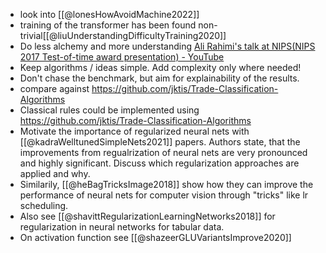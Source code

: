 - look into [[@lonesHowAvoidMachine2022]]
- training of the transformer has been found non-trivial[[@liuUnderstandingDifficultyTraining2020]]
- Do less alchemy and more understanding [Ali Rahimi's talk at NIPS(NIPS 2017 Test-of-time award presentation) - YouTube](https://www.youtube.com/watch?v=Qi1Yry33TQE)
- Keep algorithms / ideas simple. Add complexity only where needed! 
- Don't chase the benchmark, but aim for explainability of the results.
- compare against https://github.com/jktis/Trade-Classification-Algorithms
- Classical rules could be implemented using https://github.com/jktis/Trade-Classification-Algorithms
- Motivate the importance of regularized neural nets with [[@kadraWelltunedSimpleNets2021]] papers. Authors state, that the improvements from regualrization of neural nets are very pronounced and highly significant. Discuss which regularization approaches are applied and why.  
- Similarily, [[@heBagTricksImage2018]] show how they can improve the performance of neural nets for computer vision through "tricks" like lr scheduling.
- Also see [[@shavittRegularizationLearningNetworks2018]] for regularization in neural networks for tabular data.
- On activation function see [[@shazeerGLUVariantsImprove2020]]